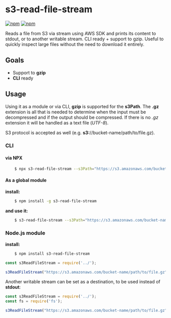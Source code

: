 # s3-read-file-stream

[![npm](https://img.shields.io/npm/v/s3-read-file-stream.svg)]() [![npm](https://img.shields.io/npm/l/s3-read-file-stream.svg)]()

Reads a file from S3 via stream using AWS SDK and prints its content to stdout, or to another writable stream. CLI ready + support to gzip. Useful to quickly inspect large files without the need to download it entirely.

## Goals

 * Support to **gzip**
 * **CLI** ready

## Usage

Using it as a module or via CLI, **gzip** is supported for the **s3Path**. The **.gz** extension is all that is needed to determine when the input must be decompressed and if the output should be compressed. If there is no *.gz* extension it will be handled as a text file (*UTF-8*).

S3 protocol is accepted as well (e.g. **s3:**//bucket-name/path/to/file.gz).

### CLI

#### via NPX

```bash
    $ npx s3-read-file-stream --s3Path="https://s3.amazonaws.com/bucket-name/path/to/file.gz"
```

#### As a global module

**install:**
```bash
    $ npm install -g s3-read-file-stream
```

**and use it:**
```bash
    $ s3-read-file-stream --s3Path="https://s3.amazonaws.com/bucket-name/path/to/file.gz"
```

### Node.js module


**install:**
```bash
    $ npm install s3-read-file-stream
```

```javascript
const s3ReadFileStream = require('../');

s3ReadFileStream("https://s3.amazonaws.com/bucket-name/path/to/file.gz");
```

Another writable stream can be set as a destination, to be used instead of **stdout**:

```javascript
const s3ReadFileStream = require('../');
const fs = require('fs');

s3ReadFileStream("https://s3.amazonaws.com/bucket-name/path/to/file.gz", fs.createWriteStream('./file.txt'));
```
